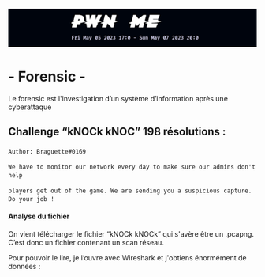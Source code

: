 <p align="center">
  <img src="./scr/images/titre.png" />
</p>

# - Forensic -

Le forensic est l'investigation d’un système d’information après une cyberattaque

## Challenge “kNOCk kNOC” 198 résolutions :

```Author: Braguette#0169```

```We have to monitor our network every day to make sure our admins don't help```

```players get out of the game. We are sending you a suspicious capture. Do your job !```

#### Analyse du fichier

On vient télécharger le fichier “kNOCk kNOCk” qui s'avère être un .pcapng. C’est donc un fichier contenant un scan réseau.

Pour pouvoir le lire, je l’ouvre avec Wireshark et j'obtiens énormément de données :